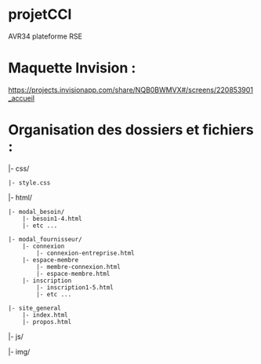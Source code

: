 # projetCCI
AVR34 plateforme RSE

# Maquette Invision :
https://projects.invisionapp.com/share/NQB0BWMVX#/screens/220853901_accueil


# Organisation des dossiers et fichiers :

|- css/

    |- style.css
    
|- html/

    |- modal_besoin/
        |- besoin1-4.html
        |- etc ...
        
    |- modal_fournisseur/
        |- connexion
            |- connexion-entreprise.html
        |- espace-membre
            |- membre-connexion.html
            |- espace-membre.html
        |- inscription
            |- inscription1-5.html
            |- etc ...
            
    |- site_general
        |- index.html
        |- propos.html
        
|- js/

|- img/
